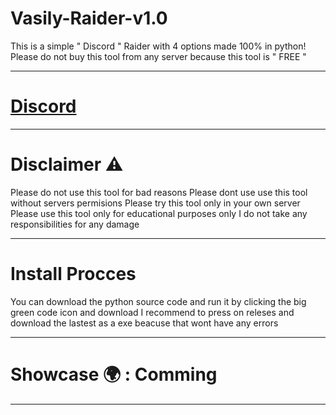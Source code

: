 # Vasily-Raider-v1.0
This is a simple " Discord " Raider with 4 options made 100% in python!
Please do not buy this tool from any server because this tool is " FREE "

-------------------------------------------------------------------------------

# [Discord](https://discord.gg/vasily)

-------------------------------------------------------------------------------

# Disclaimer ⚠️
Please do not use this tool for bad reasons 
Please dont use use this tool without servers permisions
Please try this tool only in your own server
Please use this tool only for educational purposes only
I do not take any responsibilities for any damage

-------------------------------------------------------------------------------

# Install Procces
You can download the python source code and run it by clicking the big green code icon and download
I recommend to press on releses and download the lastest as a exe beacuse that wont have any errors

-------------------------------------------------------------------------------

# Showcase 🌍 : Comming

-------------------------------------------------------------------------------
